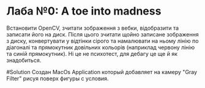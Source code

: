 # Лаба №0: A toe into madness
  Встановити OpenCV, зчитати зображення з вебки, відобразити та записати його на диск. Після цього зчитати щойно записане зображення з диску, конвертувати у відтінки сірого та намалювати на ньому лінію по діагоналі та прямокутник довільних кольорів (наприклад червону лінію та синій прямокутник). Ні це не психотест, для дебагу це ще й як знадобиться.

#Solution
Создан MacOs Application который добавляет на камеру "Gray Filter" рисуя поверх фигуры с условия.
